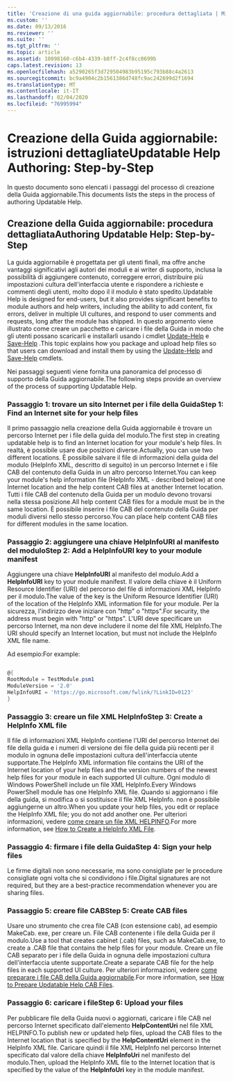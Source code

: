 ```yaml
---
title: 'Creazione di una guida aggiornabile: procedura dettagliata | Microsoft Docs'
ms.custom: ''
ms.date: 09/13/2016
ms.reviewer: ''
ms.suite: ''
ms.tgt_pltfrm: ''
ms.topic: article
ms.assetid: 10098160-c6b4-4339-b8ff-2c4f8cc0699b
caps.latest.revision: 13
ms.openlocfilehash: a5290265f3d729504983b95195c793b88c4a2613
ms.sourcegitcommit: bc9a4904c2b1561386d748fc9ac242699d2f1694
ms.translationtype: MT
ms.contentlocale: it-IT
ms.lasthandoff: 02/04/2020
ms.locfileid: "76995994"
---
```

# <a name="updatable-help-authoring-step-by-step"></a><span data-ttu-id="32e82-102">Creazione della Guida aggiornabile: istruzioni dettagliate</span><span class="sxs-lookup"><span data-stu-id="32e82-102">Updatable Help Authoring: Step-by-Step</span></span>

<span data-ttu-id="32e82-103">In questo documento sono elencati i passaggi del processo di creazione della Guida aggiornabile.</span><span class="sxs-lookup"><span data-stu-id="32e82-103">This documents lists the steps in the process of authoring Updatable Help.</span></span>

## <a name="authoring-updatable-help-step-by-step"></a><span data-ttu-id="32e82-104">Creazione della Guida aggiornabile: procedura dettagliata</span><span class="sxs-lookup"><span data-stu-id="32e82-104">Authoring Updatable Help: Step-by-Step</span></span>

<span data-ttu-id="32e82-105">La guida aggiornabile è progettata per gli utenti finali, ma offre anche vantaggi significativi agli autori dei moduli e ai writer di supporto, inclusa la possibilità di aggiungere contenuto, correggere errori, distribuire più impostazioni cultura dell'interfaccia utente e rispondere a richieste e commenti degli utenti, molto dopo il il modulo è stato spedito.</span><span class="sxs-lookup"><span data-stu-id="32e82-105">Updatable Help is designed for end-users, but it also provides significant benefits to module authors and help writers, including the ability to add content, fix errors, deliver in multiple UI cultures, and respond to user comments and requests, long after the module has shipped.</span></span> <span data-ttu-id="32e82-106">In questo argomento viene illustrato come creare un pacchetto e caricare i file della Guida in modo che gli utenti possano scaricarli e installarli usando i cmdlet [Update-Help](/powershell/module/Microsoft.PowerShell.Core/Update-Help) e [Save-Help](/powershell/module/Microsoft.PowerShell.Core/Save-Help) .</span><span class="sxs-lookup"><span data-stu-id="32e82-106">This topic explains how you package and upload help files so that users can download and install them by using the [Update-Help](/powershell/module/Microsoft.PowerShell.Core/Update-Help) and [Save-Help](/powershell/module/Microsoft.PowerShell.Core/Save-Help) cmdlets.</span></span>

<span data-ttu-id="32e82-107">Nei passaggi seguenti viene fornita una panoramica del processo di supporto della Guida aggiornabile.</span><span class="sxs-lookup"><span data-stu-id="32e82-107">The following steps provide an overview of the process of supporting Updatable Help.</span></span>

### <a name="step-1-find-an-internet-site-for-your-help-files"></a><span data-ttu-id="32e82-108">Passaggio 1: trovare un sito Internet per i file della Guida</span><span class="sxs-lookup"><span data-stu-id="32e82-108">Step 1: Find an Internet site for your help files</span></span>

<span data-ttu-id="32e82-109">Il primo passaggio nella creazione della Guida aggiornabile è trovare un percorso Internet per i file della guida del modulo.</span><span class="sxs-lookup"><span data-stu-id="32e82-109">The first step in creating updatable help is to find an Internet location for your module's help files.</span></span> <span data-ttu-id="32e82-110">In realtà, è possibile usare due posizioni diverse.</span><span class="sxs-lookup"><span data-stu-id="32e82-110">Actually, you can use two different locations.</span></span> <span data-ttu-id="32e82-111">È possibile salvare il file di informazioni della guida del modulo (HelpInfo XML, descritto di seguito) in un percorso Internet e i file CAB del contenuto della Guida in un altro percorso Internet.</span><span class="sxs-lookup"><span data-stu-id="32e82-111">You can keep your module's help information file (HelpInfo XML - described below) at one Internet location and the help content CAB files at another Internet location.</span></span> <span data-ttu-id="32e82-112">Tutti i file CAB del contenuto della Guida per un modulo devono trovarsi nella stessa posizione.</span><span class="sxs-lookup"><span data-stu-id="32e82-112">All help content CAB files for a module must be in the same location.</span></span> <span data-ttu-id="32e82-113">È possibile inserire i file CAB del contenuto della Guida per moduli diversi nello stesso percorso.</span><span class="sxs-lookup"><span data-stu-id="32e82-113">You can place help content CAB files for different modules in the same location.</span></span>

### <a name="step-2-add-a-helpinfouri-key-to-your-module-manifest"></a><span data-ttu-id="32e82-114">Passaggio 2: aggiungere una chiave HelpInfoURI al manifesto del modulo</span><span class="sxs-lookup"><span data-stu-id="32e82-114">Step 2: Add a HelpInfoURI key to your module manifest</span></span>

<span data-ttu-id="32e82-115">Aggiungere una chiave **HelpInfoURI** al manifesto del modulo.</span><span class="sxs-lookup"><span data-stu-id="32e82-115">Add a **HelpInfoURI** key to your module manifest.</span></span> <span data-ttu-id="32e82-116">Il valore della chiave è il Uniform Resource Identifier (URI) del percorso del file di informazioni XML HelpInfo per il modulo.</span><span class="sxs-lookup"><span data-stu-id="32e82-116">The value of the key is the Uniform Resource Identifier (URI) of the location of the HelpInfo XML information file for your module.</span></span> <span data-ttu-id="32e82-117">Per la sicurezza, l'indirizzo deve iniziare con "http" o "https".</span><span class="sxs-lookup"><span data-stu-id="32e82-117">For security, the address must begin with "http" or "https".</span></span> <span data-ttu-id="32e82-118">L'URI deve specificare un percorso Internet, ma non deve includere il nome del file XML HelpInfo.</span><span class="sxs-lookup"><span data-stu-id="32e82-118">The URI should specify an Internet location, but must not include the HelpInfo XML file name.</span></span>

<span data-ttu-id="32e82-119">Ad esempio:</span><span class="sxs-lookup"><span data-stu-id="32e82-119">For example:</span></span>

```powershell

@{
RootModule = TestModule.psm1
ModuleVersion = '2.0'
HelpInfoURI = 'https://go.microsoft.com/fwlink/?LinkID=0123'
}
```

### <a name="step-3-create-a-helpinfo-xml-file"></a><span data-ttu-id="32e82-120">Passaggio 3: creare un file XML HelpInfo</span><span class="sxs-lookup"><span data-stu-id="32e82-120">Step 3: Create a HelpInfo XML file</span></span>

<span data-ttu-id="32e82-121">Il file di informazioni XML HelpInfo contiene l'URI del percorso Internet dei file della guida e i numeri di versione dei file della guida più recenti per il modulo in ognuna delle impostazioni cultura dell'interfaccia utente supportate.</span><span class="sxs-lookup"><span data-stu-id="32e82-121">The HelpInfo XML information file contains the URI of the Internet location of your help files and the version numbers of the newest help files for your module in each supported UI culture.</span></span> <span data-ttu-id="32e82-122">Ogni modulo di Windows PowerShell include un file XML HelpInfo.</span><span class="sxs-lookup"><span data-stu-id="32e82-122">Every Windows PowerShell module has one HelpInfo XML file.</span></span> <span data-ttu-id="32e82-123">Quando si aggiornano i file della guida, si modifica o si sostituisce il file XML HelpInfo. non è possibile aggiungerne un altro.</span><span class="sxs-lookup"><span data-stu-id="32e82-123">When you update your help files, you edit or replace the HelpInfo XML file; you do not add another one.</span></span> <span data-ttu-id="32e82-124">Per ulteriori informazioni, vedere [come creare un file XML HELPINFO](./how-to-create-a-helpinfo-xml-file.md).</span><span class="sxs-lookup"><span data-stu-id="32e82-124">For more information, see [How to Create a HelpInfo XML File](./how-to-create-a-helpinfo-xml-file.md).</span></span>

### <a name="step-4-sign-your-help-files"></a><span data-ttu-id="32e82-125">Passaggio 4: firmare i file della Guida</span><span class="sxs-lookup"><span data-stu-id="32e82-125">Step 4: Sign your help files</span></span>

<span data-ttu-id="32e82-126">Le firme digitali non sono necessarie, ma sono consigliate per le procedure consigliate ogni volta che si condividono i file.</span><span class="sxs-lookup"><span data-stu-id="32e82-126">Digital signatures are not required, but they are a best-practice recommendation whenever you are sharing files.</span></span>

### <a name="step-5-create-cab-files"></a><span data-ttu-id="32e82-127">Passaggio 5: creare file CAB</span><span class="sxs-lookup"><span data-stu-id="32e82-127">Step 5: Create CAB files</span></span>

<span data-ttu-id="32e82-128">Usare uno strumento che crea file CAB (con estensione cab), ad esempio MakeCab. exe, per creare un. File CAB contenente i file della Guida per il modulo.</span><span class="sxs-lookup"><span data-stu-id="32e82-128">Use a tool that creates cabinet (.cab) files, such as MakeCab.exe, to create a .CAB file that contains the help files for your module.</span></span> <span data-ttu-id="32e82-129">Creare un file CAB separato per i file della Guida in ognuna delle impostazioni cultura dell'interfaccia utente supportate.</span><span class="sxs-lookup"><span data-stu-id="32e82-129">Create a separate CAB file for the help files in each supported UI culture.</span></span> <span data-ttu-id="32e82-130">Per ulteriori informazioni, vedere [come preparare i file CAB della Guida aggiornabile](./how-to-prepare-updatable-help-cab-files.md).</span><span class="sxs-lookup"><span data-stu-id="32e82-130">For more information, see [How to Prepare Updatable Help CAB Files](./how-to-prepare-updatable-help-cab-files.md).</span></span>

### <a name="step-6-upload-your-files"></a><span data-ttu-id="32e82-131">Passaggio 6: caricare i file</span><span class="sxs-lookup"><span data-stu-id="32e82-131">Step 6: Upload your files</span></span>

<span data-ttu-id="32e82-132">Per pubblicare file della Guida nuovi o aggiornati, caricare i file CAB nel percorso Internet specificato dall'elemento **HelpContentUri** nel file XML HELPINFO.</span><span class="sxs-lookup"><span data-stu-id="32e82-132">To publish new or updated help files, upload the CAB files to the Internet location that is specified by the **HelpContentUri** element in the HelpInfo XML file.</span></span> <span data-ttu-id="32e82-133">Caricare quindi il file XML HelpInfo nel percorso Internet specificato dal valore della chiave **HelpInfoUri** nel manifesto del modulo.</span><span class="sxs-lookup"><span data-stu-id="32e82-133">Then, upload the HelpInfo XML file to the Internet location that is specified by the value of the **HelpInfoUri** key in the module manifest.</span></span>
